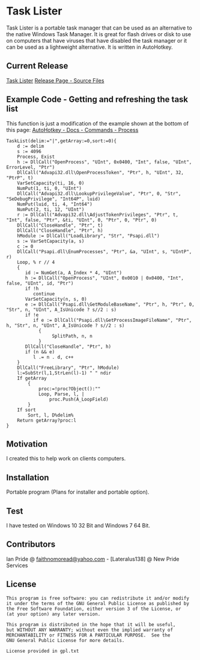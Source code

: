 # Task Lister
Task Lister is a portable task manager that can be used as an alternative to the native Windows Task Manager. It is great for flash drives or disk to use on computers that have viruses that have disabled the task manager or it can be used as a lightweight alternative. It is written in AutoHotkey.

## Current Release
[Task Lister](https://github.com/Lateralus138/Task-Lister/releases/download/v1.1/Task.Lister.exe)
[Release Page - Source Files](https://github.com/Lateralus138/Task-Lister/releases/latest)
## Example Code - Getting and refreshing the task list
This function is just a modification of the example shown at the bottom of this page: [AutoHotkey - Docs - Commands - Process](https://autohotkey.com/docs/commands/Process.htm)
```
TaskList(delim:="|",getArray:=0,sort:=0){
	d := delim
	s := 4096  
	Process, Exist  
	h := DllCall("OpenProcess", "UInt", 0x0400, "Int", false, "UInt", ErrorLevel, "Ptr")
	DllCall("Advapi32.dll\OpenProcessToken", "Ptr", h, "UInt", 32, "PtrP", t)
	VarSetCapacity(ti, 16, 0)  
	NumPut(1, ti, 0, "UInt")  
	DllCall("Advapi32.dll\LookupPrivilegeValue", "Ptr", 0, "Str", "SeDebugPrivilege", "Int64P", luid)
	NumPut(luid, ti, 4, "Int64")
	NumPut(2, ti, 12, "UInt")  
	r := DllCall("Advapi32.dll\AdjustTokenPrivileges", "Ptr", t, "Int", false, "Ptr", &ti, "UInt", 0, "Ptr", 0, "Ptr", 0)
	DllCall("CloseHandle", "Ptr", t)  
	DllCall("CloseHandle", "Ptr", h)  
	hModule := DllCall("LoadLibrary", "Str", "Psapi.dll")  
	s := VarSetCapacity(a, s)  
	c := 0  
	DllCall("Psapi.dll\EnumProcesses", "Ptr", &a, "UInt", s, "UIntP", r)
	Loop, % r // 4  
	{
	   id := NumGet(a, A_Index * 4, "UInt")
	   h := DllCall("OpenProcess", "UInt", 0x0010 | 0x0400, "Int", false, "UInt", id, "Ptr")
	   if !h
		  continue
	   VarSetCapacity(n, s, 0)  
	   e := DllCall("Psapi.dll\GetModuleBaseName", "Ptr", h, "Ptr", 0, "Str", n, "UInt", A_IsUnicode ? s//2 : s)
	   if !e    
		  if e := DllCall("Psapi.dll\GetProcessImageFileName", "Ptr", h, "Str", n, "UInt", A_IsUnicode ? s//2 : s)
			{
				 SplitPath, n, n
			}
	   DllCall("CloseHandle", "Ptr", h)  
	   if (n && e)  
		  l .= n . d, c++
	}
	DllCall("FreeLibrary", "Ptr", hModule)  
	l:=SubStr(l,1,StrLen(l)-1) " " ndir
	If getArray
		{
			proc:=!proc?Object():""
			Loop, Parse, l, |
				proc.Push(A_LoopField)
		}
	If sort
		Sort, l, D%delim%
	Return getArray?proc:l
}
```
## Motivation

I created this to help work on clients computers.

## Installation

Portable program (Plans for installer and portable option).


## Test
I have tested on Windows 10 32 Bit and Windows 7 64 Bit.

## Contributors

Ian Pride @ faithnomoread@yahoo.com - [Lateralus138] @ New Pride Services 

## License

	This program is free software: you can redistribute it and/or modify
    it under the terms of the GNU General Public License as published by
    the Free Software Foundation, either version 3 of the License, or
    (at your option) any later version.

    This program is distributed in the hope that it will be useful,
    but WITHOUT ANY WARRANTY; without even the implied warranty of
    MERCHANTABILITY or FITNESS FOR A PARTICULAR PURPOSE.  See the
    GNU General Public License for more details.

	License provided in gpl.txt

